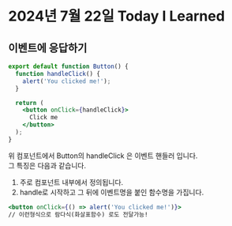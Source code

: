 # 2024년 7월 22일 Today I Learned

## 이벤트에 응답하기
```jsx
export default function Button() {
  function handleClick() {
    alert('You clicked me!');
  }

  return (
    <button onClick={handleClick}>
      Click me
    </button>
  );
}
```
위 컴포넌트에서 Button의 handleClick 은 이벤트 핸들러 입니다.   
그 특징은 다음과 같습니다.   
1. 주로 컴포넌트 내부에서 정의됩니다.
2. handle로 시작하고 그 뒤에 이벤트명을 붙인 함수명을 가집니다.   
 ```jsx
 <button onClick={() => alert('You clicked me!')}>
 // 이런형식으로 람다식(화살표함수) 로도 전달가능!
 ```